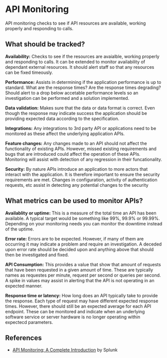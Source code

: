 # API Monitoring

API monitoring checks to see if API resources are available, working properly and responding to calls.

## What should be tracked?

**Availability:** Checks to see if the resources are avaialble, working properly and responding to calls. It can be extended to monitor availability of dependant external resources. It should alert staff so that any resources can be fixed timeously.

**Performance:** Assists in determining if the application performance is up to standard. What are the response times? Are the response times degrading? Should alert to a drop below accetable performance levels so an investigation can be performed and a solution implemented.

**Data validation:** Makes sure that the data or data format is correct. Even though the response may indicate success the application should be providing expected data according to the specification.

**Integrations:** Any integrations to 3rd party API or applications need to be monitored as these affect the underlying application APIs.

**Feature changes:** Any changes made to an API should not affect the functionality of existing APIs. However, missed existing requirements and bugs that are introduced could affect the operation of these APIs. Monitoring will assist with detection of any regression in their funcationality.

**Security:** By nature APIs introduce an application to more actors that interact with the application. It is therefore important to ensure the security requirements are met. Changes in configuration, activity of authentication requests, etc assist in detecting any potential changes to the security

## What metrics can be used to monitor APIs?

**Availablity or uptime:** This is a measure of the total time an API has been available. A typical target would be something like 99%, 99.9% or 99.99%. Depending on your monitoring needs you can monitor the downtime instead of the uptime.

**Error rate:** Errors are to be expected. However, if many of them are occurring it may indicate a problem and require an investigation. A deceded upon error rate should be decided upon and anything above that should then be investigated and fixed.

**API Consumption:** This provides a value that show that amount of requests that have been requested in a given amount of time. These are typically names as requestes per minute, request per second or queries per second. A spike in values may assist in alerting that the API is not operating in an expected manner.

**Response time or latency:** How long does an API typically take to provide the response. Each type of request may have different expected response times. However, there should still be an expected average for each API endpoint. These can be monitored and indicate when an underlying software service or server hardware is no longer operating within expectecd parameters.

## References

- [API Monitoring: A Complete Introduction](https://www.splunk.com/en_us/blog/learn/api-monitoring.html) by Splunk